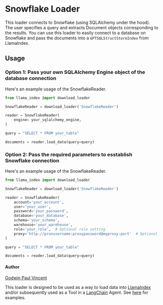 # Snowflake Loader

This loader connects to Snowflake (using SQLAlchemy under the hood). The user specifies a query and extracts Document objects corresponding to the results. You can use this loader to easily connect to a database on Snowflake and pass the documents into a `GPTSQLStructStoreIndex` from LlamaIndex.

## Usage

### Option 1: Pass your own SQLAlchemy Engine object of the database connection
Here's an example usage of the SnowflakeReader.

```python
from llama_index import download_loader

SnowflakeReader = download_loader('SnowflakeReader')

reader = SnowflakeReader(
    engine= your_sqlalchemy_engine,
)

query = "SELECT * FROM your_table"

documents = reader.load_data(query=query)
```


### Option 2: Pass the required parameters to esstablish Snowflake connection
Here's an example usage of the SnowflakeReader.

```python
from llama_index import download_loader

SnowflakeReader = download_loader('SnowflakeReader')

reader = SnowflakeReader(
    account='your_account',
    user='your_user',
    password='your_password',
    database='your_database',
    schema='your_schema',
    warehouse='your_warehouse',
    role='your_role',  # Optional role setting
    proxy='http://proxusername:proxypassword@myproxy:port'  # Optional proxy setting
)

query = "SELECT * FROM your_table"

documents = reader.load_data(query=query)
```

#### Author
[Godwin Paul Vincent](https://github.com/godwin3737)

This loader is designed to be used as a way to load data into [LlamaIndex](https://github.com/run-llama/llama_index/tree/main/llama_index) and/or subsequently used as a Tool in a [LangChain](https://github.com/hwchase17/langchain) Agent. See [here](https://github.com/emptycrown/llama-hub/tree/main) for examples.


